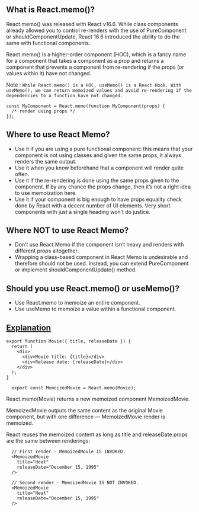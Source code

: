## What is React.memo()?

React.memo() was released with React v16.6. While class components already allowed you to control re-renders with the use of PureComponent or shouldComponentUpdate, React 16.6 introduced the ability to do the same with functional components.

React.memo() is a higher-order component (HOC), which is a fancy name for a component that takes a component as a prop and returns a component that prevents a component from re-rendering if the props (or values within it) have not changed.

Note : `While React.memo() is a HOC, useMemo() is a React Hook. With useMemo(), we can return memoized values and avoid re-rendering if the dependencies to a function have not changed.`

```
const MyComponent = React.memo(function MyComponent(props) {
  /* render using props */
});
```

## Where to use React Memo?

- Use it if you are using a pure functional component: this means that your component is not using classes and given the same props, it always renders the same output.
- Use it when you know beforehand that a component will render quite often.
- Use it if the re-rendering is done using the same props given to the component. If by any chance the props change, then it’s not a right idea to use memoization here.
- Use it if your component is big enough to have props equality check done by React with a decent number of UI elements. Very short components with just a single heading won’t do justice.

## Where NOT to use React Memo?

- Don’t use React Memo if the component isn’t heavy and renders with different props altogether.
- Wrapping a class-based component in React Memo is undesirable and therefore should not be used. Instead, you can extend PureComponent or implement shouldComponentUpdate() method.

## Should you use React.memo() or useMemo()?

- Use React.memo to memoize an entire component.
- Use useMemo to memoize a value within a functional component.

## [Explanation](https://codesandbox.io/s/react-memo-demo-c9dx1?file=/src/index.js:184-197)

```
export function Movie({ title, releaseDate }) {
  return (
    <div>
      <div>Movie title: {title}</div>
      <div>Release date: {releaseDate}</div>
    </div>
  );
}
```

```
  export const MemoizedMovie = React.memo(Movie);
```

React.memo(Movie) returns a new memoized component MemoizedMovie.

MemoizedMovie outputs the same content as the original Movie component, but with one difference — MemoizedMovie render is memoized.

React reuses the memoized content as long as title and releaseDate props are the same between renderings:

```
  // First render - MemoizedMovie IS INVOKED.
  <MemoizedMovie
    title="Heat"
    releaseDate="December 15, 1995"
  />
```

```
  // Second render - MemoizedMovie IS NOT INVOKED.
  <MemoizedMovie
    title="Heat"
    releaseDate="December 15, 1995"
  />
```
